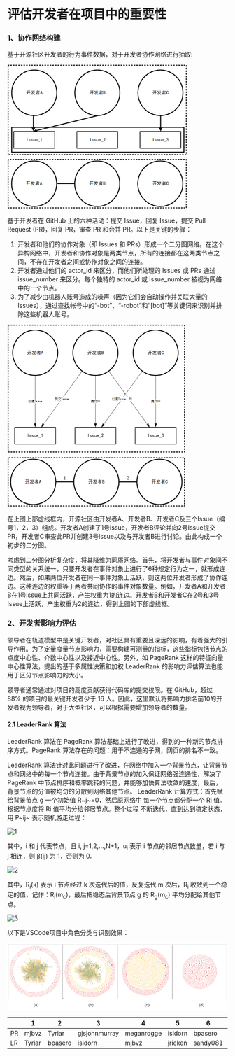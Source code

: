 # 评估开发者在项目中的重要性

### 1、协作网络构建

基于开源社区开发者的行为事件数据，对于开发者协作网络进行抽取:

<img src="assets/绘图1-1690423991883-4.png" alt="绘图1" style="zoom:67%;" />

基于开发者在 GitHub 上的六种活动：提交 Issue，回复 Issue，提交 Pull Request (PR)，回复 PR，审查 PR 和合并 PR。以下是关键的步骤：

1. 开发者和他们的协作对象（即 Issues 和 PRs）形成一个二分图网络。在这个异构网络中，开发者和协作对象是两类节点，所有的连接都在这两类节点之间，不存在开发者之间或协作对象之间的连接。
2. 开发者通过他们的 actor_id 来区分，而他们所处理的 Issues 或 PRs 通过 issue_number 来区分。每个独特的 actor_id 或 issue_number 被视为网络中的一个节点。
3. 为了减少由机器人账号造成的噪声（因为它们会自动操作并关联大量的 Issues），通过查找帐号中的“-bot”、“-robot”和“[bot]”等关键词来识别并排除这些机器人账号。

<img src="assets/绘图2-1690425483457-7.png" alt="绘图2" style="zoom:67%;" />

在上图上部虚线框内，开源社区由开发者A、开发者B、开发者C及三个Issue（编号1，2，3）组成。开发者A创建了1号Issue，开发者B评论并向2号Issue提交PR，开发者C审查此PR并创建3号Issue以及与开发者B进行讨论。由此构成一个初步的二分图。

考虑到二分图分析复杂度，将其降维为同质网络。首先，将开发者与事件对象间不同类型的关系统一，只要开发者在事件对象上进行了6种规定行为之一，就形成连边。然后，如果两位开发者在同一事件对象上活跃，则这两位开发者形成了协作连边。这种连边的权重等于两者共同协作的事件对象数量。例如，开发者A和开发者B在1号Issue上共同活跃，产生权重为1的连边。开发者B和开发者C在2号和3号Issue上活跃，产生权重为2的连边，得到上图的下部虚线框。

### 2、开发者影响力评估

领导者在轨道模型中是关键开发者，对社区具有重要且深远的影响，有着强大的引导作用。为了定量度量节点影响力，需要构建可测量的指标，这些指标包括节点的点度中心性、介数中心性以及接近中心性。另外，如 PageRank 这样的特征向量中心性算法，提出的基于多属性决策和加权 LeaderRank 的影响力评估算法也能用于区分节点影响力的大小。

领导者通常通过对项目的高度贡献获得代码库的提交权限。在 GitHub，超过 88% 的项目的最关键开发者少于 16 人。因此，这里默认将影响力排名前10的开发者视为领导者，对于大型社区，可以根据需要增加领导者的数量。

#### 2.1   LeaderRank 算法

LeaderRank 算法在 PageRank 算法基础上进行了改进，得到的一种新的节点排序方式。PageRank 算法存在的问题：用于不连通的子网，网页的排名不一致。 

LeaderRank 算法针对此问题进行了改进，在网络中加入一个背景节点，让背景节点和网络中的每一个节点连接。由于背景节点的加入保证网络强连通性，解决了 PageRank 中节点排序和概率跳转的问题，并能够加快算法收敛的速度，最后， 背景节点的分值被均匀的分散到网络其他节点。 LeaderRank 计算方式：首先赋给背景节点 g 一个初始值 R~j~=0，然后原网络中 每一个节点都分配一个 Ri 值。根据节点度将 Ri 值平均分给邻居节点。整个过程 不断迭代，直到达到稳定状态，用 P~ij~ 表示随机游走过程：

![1](http://latex.codecogs.com/svg.latex?P_{ij}=\frac{\beta(ij)}{u_i})

其中，i 和 j 代表节点，且 i, j=1,2,...,N+1，u<sub>i</sub> 表示 i 节点的邻居节点数量，若 i 与 j 相连，则 β(ij) 为 1，否则为 0。

![2](http://latex.codecogs.com/svg.latex?R_k=\sum_{j=1}^{N+1}\frac{\beta(ij)}{u_i}R_j(k-1))

其中，R<sub>i</sub>(k) 表示 i 节点经过 k 次迭代后的值，反复迭代 m 次后，R<sub>i</sub> 收敛到一个稳定的值，记作：R<sub>i</sub>(m<sub>c</sub>)，最后把稳态后背景节点 g 的 R<sub>g</sub>(m<sub>c</sub>) 平均分配给其他节点。

![3](http://latex.codecogs.com/svg.latex?R_i=R_i(m_c)+\frac{N}{R_g(m_c)})

以下是VSCode项目中角色分类与识别效果：

<img src="assets/image-20230711124036977.png"  />

|      | 1      | 2       | 3             | 4          | 5       | 6        | 7             | 8          | 9          | 10       |
| ---- | ------ | ------- | ------------- | ---------- | ------- | -------- | ------------- | ---------- | ---------- | -------- |
| PR   | mjbvz  | Tyriar  | gjsjohnmurray | meganrogge | isidorn | bpasero  | jrieken       | deepak1556 | sandy081   | alexdima |
| LR   | Tyriar | bpasero | isidorn       | mjbvz      | jrieken | sandy081 | gjsjohnmurray | alexdima   | roblourens | aeschli  |

